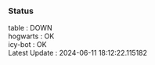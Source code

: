 ### Status


table : DOWN  
hogwarts : OK  
icy-bot : OK  
Latest Update : 2024-06-11 18:12:22.115182
